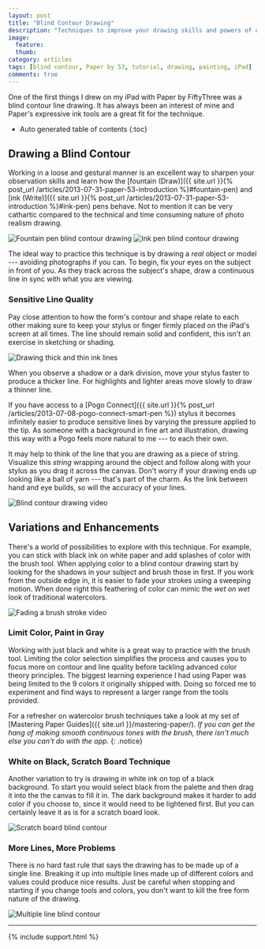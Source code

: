 ```yaml
---
layout: post
title: "Blind Contour Drawing"
description: "Techniques to improve your drawing skills and powers of observation with the iPad app Paper by 53."
image: 
  feature: 
  thumb: 
category: articles
tags: [blind contour, Paper by 53, tutorial, drawing, painting, iPad]
comments: true
---
```


One of the first things I drew on my iPad with Paper by FiftyThree was a blind contour line drawing. It has always been an interest of mine and Paper's expressive ink tools are a great fit for the technique.

* Auto generated table of contents
{:toc}

## Drawing a Blind Contour

Working in a loose and gestural manner is an excellent way to sharpen your observation skills and learn how the [fountain (Draw)]({{ site.url }}{% post_url /articles/2013-07-31-paper-53-introduction %}#fountain-pen) and [ink (Write)]({{ site.url }}{% post_url /articles/2013-07-31-paper-53-introduction %}#ink-pen) pens behave. Not to mention it can be very cathartic compared to the technical and time consuming nature of photo realism drawing.

![Fountain pen blind contour drawing](http://placehold.it/750x450.gif)
![Ink pen blind contour drawing](http://placehold.it/750x450.gif)

The ideal way to practice this technique is by drawing a *real* object or model --- avoiding photographs if you can. To begin, fix your eyes on the subject in front of you. As they track across the subject's shape, draw a continuous line in sync with what you are viewing. 

### Sensitive Line Quality

Pay close attention to how the form's contour and shape relate to each other making sure to keep your stylus or finger firmly placed on the iPad's screen at all times. The line should remain solid and confident, this isn't an exercise in sketching or shading.

![Drawing thick and thin ink lines](http://placehold.it/750x450.gif)

When you observe a shadow or a dark division, move your stylus faster to produce a thicker line. For highlights and lighter areas move slowly to draw a thinner line. 

If you have access to a [Pogo Connect]({{ site.url }}{% post_url /articles/2013-07-08-pogo-connect-smart-pen %}) stylus it becomes infinitely easier to produce sensitive lines by varying the pressure applied to the tip. As someone with a background in fine art and illustration, drawing this way with a Pogo feels more natural to me --- to each their own.  

It may help to think of the line that you are drawing as a piece of string. Visualize this *string* wrapping around the object and follow along with your stylus as you drag it across the canvas. Don't worry if your drawing ends up looking like a ball of yarn --- that's part of the charm. As the link between hand and eye builds, so will the accuracy of your lines.

![Blind contour drawing video](http://placehold.it/750x450.gif)

## Variations and Enhancements

There's a world of possibilities to explore with this technique. For example, you can stick with black ink on white paper and add splashes of color with the brush tool. When applying color to a blind contour drawing start by looking for the shadows in your subject and brush those in first. If you work from the outside edge in, it is easier to fade your strokes using a sweeping motion. When done right this feathering of color can mimic the *wet on wet* look of traditional watercolors.

![Fading a brush stroke video](http://placehold.it/750x450.gif)

### Limit Color, Paint in Gray

Working with just black and white is a great way to practice with the brush tool. Limiting the color selection simplifies the process and causes you to focus more on contour and line quality before tackling advanced color theory principles. The biggest learning experience I had using Paper was being limited to the 9 colors it originally shipped with. Doing so forced me to experiment and find ways to represent a larger range from the tools provided.

For a refresher on watercolor brush techniques take a look at my set of [Mastering Paper Guides]({{ site.url }}/mastering-paper/). *If you can get the hang of making smooth continuous tones with the brush, there isn't much else you can't do with the app.* 
{: .notice}

### White on Black, Scratch Board Technique

Another variation to try is drawing in white ink on top of a black background. To start you would select black from the palette and then drag it into the the canvas to fill it in. The dark background makes it harder to add color if you choose to, since it would need to be lightened first. But you can certainly leave it as is for a scratch board look.

![Scratch board blind contour](http://placehold.it/750x450.gif)

### More Lines, More Problems

There is no hard fast rule that says the drawing has to be made up of a single line. Breaking it up into multiple lines made up of different colors and values could produce nice results. Just be careful when stopping and starting if you change tools and colors, you don't want to kill the free form nature of the drawing.

![Multiple line blind contour](http://placehold.it/750x450.gif)

---

{% include support.html %}